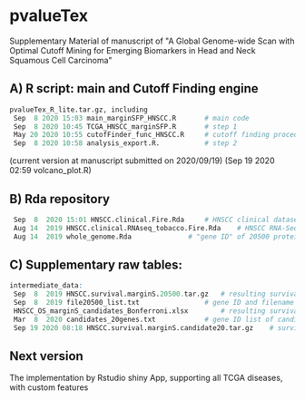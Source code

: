 # pvalueTex
Supplementary Material of manuscript of "A Global Genome-wide Scan with Optimal Cutoff Mining for Emerging Biomarkers in Head and Neck Squamous Cell Carcinoma"

## A) R script: main and Cutoff Finding engine
```R
pvalueTex_R_lite.tar.gz, including
 Sep  8 2020 15:03 main_marginSFP_HNSCC.R		# main code
 Sep  8 2020 10:45 TCGA_HNSCC_marginSFP.R		# step 1
 May 20 2020 10:55 cutofFinder_func_HNSCC.R		# cutoff finding procedure
 Sep  8 2020 10:58 analysis_export.R.			# step 2
```
(current version at manuscript submitted on 2020/09/19)
(Sep 19 2020 02:59 volcano_plot.R)

## B) Rda repository
```R
 Sep  8  2020 15:01 HNSCC.clinical.Fire.Rda		# HNSCC clinical dataset from TCGA
 Aug 14  2019 HNSCC.clinical.RNAseq_tobacco.Fire.Rda	# HNSCC RNA-Seq combining clinical dataset (with tobacco exposure)
 Aug 14  2019 whole_genome.Rda				# "gene ID" of 20500 protein coding genes
```

## C) Supplementary raw tables:
```R
intermediate_data:
 Sep  8  2019 HNSCC.survival.marginS.20500.tar.gz	# resulting survival tables, size 933Mb 
 Sep  8  2019 file20500_list.txt				# gene ID and filename list of above
 HNSCC_OS_marginS_candidates_Bonferroni.xlsx		# resulting survival tables, filtered Bonferroni correction
 Mar  8  2020 candidates_20genes.txt			# gene ID list of candidates
 Sep 19 2020 08:18 HNSCC.survival.marginS.candidate20.tar.gz	# survival tables of candidate genes (.xlsx)
```

## Next version
The implementation by Rstudio shiny App, supporting all TCGA diseases, with custom features


